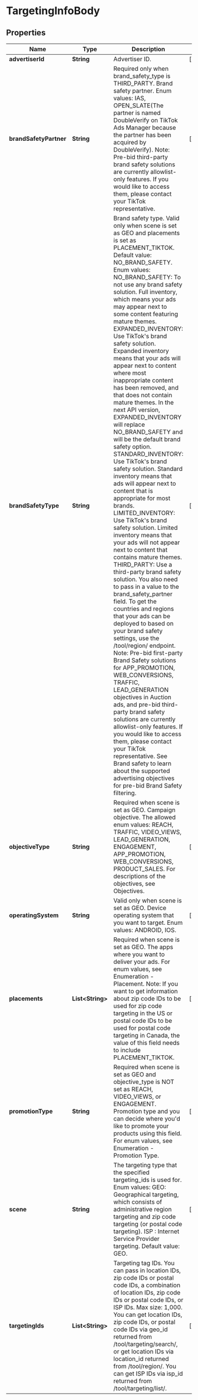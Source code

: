 # TargetingInfoBody

## Properties
Name | Type | Description | Notes
------------ | ------------- | ------------- | -------------
**advertiserId** | **String** | Advertiser ID. |[required]  
**brandSafetyPartner** | **String** | Required only when brand_safety_type is THIRD_PARTY. Brand safety partner. Enum values: IAS, OPEN_SLATE(The partner is named DoubleVerify on TikTok Ads Manager because the partner has been acquired by DoubleVerify). Note: Pre-bid third-party brand safety solutions are currently allowlist-only features. If you would like to access them, please contact your TikTok representative. |  [optional]
**brandSafetyType** | **String** | Brand safety type. Valid only when scene is set as GEO and placements is set as PLACEMENT_TIKTOK. Default value: NO_BRAND_SAFETY. Enum values: NO_BRAND_SAFETY: To not use any brand safety solution. Full inventory, which means your ads may appear next to some content featuring mature themes. EXPANDED_INVENTORY: Use TikTok&#x27;s brand safety solution. Expanded inventory means that your ads will appear next to content where most inappropriate content has been removed, and that does not contain mature themes. In the next API version, EXPANDED_INVENTORY will replace NO_BRAND_SAFETY and will be the default brand safety option. STANDARD_INVENTORY: Use TikTok&#x27;s brand safety solution. Standard inventory means that ads will appear next to content that is appropriate for most brands. LIMITED_INVENTORY: Use TikTok&#x27;s brand safety solution. Limited inventory means that your ads will not appear next to content that contains mature themes. THIRD_PARTY: Use a third-party brand safety solution. You also need to pass in a value to the brand_safety_partner field. To get the countries and regions that your ads can be deployed to based on your brand safety settings, use the /tool/region/ endpoint. Note: Pre-bid first-party Brand Safety solutions for APP_PROMOTION, WEB_CONVERSIONS, TRAFFIC, LEAD_GENERATION objectives in Auction ads, and pre-bid third-party brand safety solutions are currently allowlist-only features. If you would like to access them, please contact your TikTok representative. See Brand safety to learn about the supported advertising objectives for pre-bid Brand Safety filtering. |  [optional]
**objectiveType** | **String** | Required when scene is set as GEO. Campaign objective. The allowed enum values: REACH, TRAFFIC, VIDEO_VIEWS, LEAD_GENERATION, ENGAGEMENT, APP_PROMOTION, WEB_CONVERSIONS, PRODUCT_SALES. For descriptions of the objectives, see Objectives. |  [optional]
**operatingSystem** | **String** | Valid only when scene is set as GEO. Device operating system that you want to target. Enum values: ANDROID, IOS. |  [optional]
**placements** | **List&lt;String&gt;** | Required when scene is set as GEO. The apps where you want to deliver your ads. For enum values, see Enumeration - Placement. Note: If you want to get information about zip code IDs to be used for zip code targeting in the US or postal code IDs to be used for postal code targeting in Canada, the value of this field needs to include PLACEMENT_TIKTOK. |  [optional]
**promotionType** | **String** | Required when scene is set as GEO and objective_type is NOT set as REACH, VIDEO_VIEWS, or ENGAGEMENT. Promotion type and you can decide where you&#x27;d like to promote your products using this field. For enum values, see Enumeration - Promotion Type. |  [optional]
**scene** | **String** | The targeting type that the specified targeting_ids is used for. Enum values: GEO: Geographical targeting, which consists of administrative region targeting and zip code targeting (or postal code targeting). ISP : Internet Service Provider targeting. Default value: GEO. |  [optional]
**targetingIds** | **List&lt;String&gt;** | Targeting tag IDs. You can pass in location IDs, zip code IDs or postal code IDs, a combination of location IDs, zip code IDs or postal code IDs, or ISP IDs. Max size: 1,000. You can get location IDs, zip code IDs, or postal code IDs via geo_id returned from /tool/targeting/search/, or get location IDs via location_id returned from /tool/region/. You can get ISP IDs via isp_id returned from /tool/targeting/list/. |[required]  
